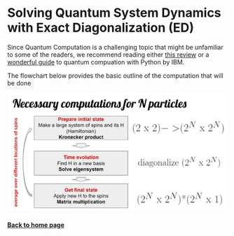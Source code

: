 # Solving Quantum System Dynamics with Exact Diagonalization (ED)

Since Quantum Computation is a challenging topic that might be unfamiliar to some of the readers, we recommend reading either [this review](https://arxiv.org/abs/quant-ph/0404064) or a [wonderful guide](https://qiskit.org/textbook/preface.html) to quantum compuation with Python by IBM.

The flowchart below provides the basic outline of the computation that will be done

<img src="figs/flowchart.png" alt="hi" class="inline"/>

#### [Back to home page](https://oksana-makarova.github.io/CS205-QuantumSimulations/)
